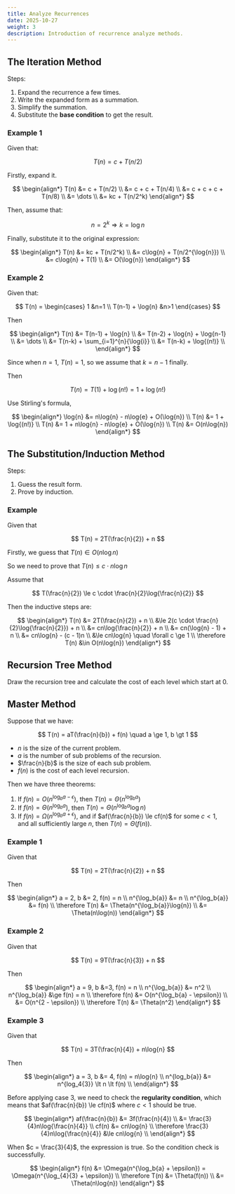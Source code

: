 ```yaml
---
title: Analyze Recurrences
date: 2025-10-27
weight: 3
description: Introduction of recurrence analyze methods.
---
```


## The Iteration Method

Steps:

1. Expand the recurrence a few times.
2. Write the expanded form as a summation.
3. Simplify the summation.
4. Substitute the **base condition** to get the result.

### Example 1

Given that:

$$
T(n) = c + T(n/2)
$$

Firstly, expand it.

$$
\begin{align*}
T(n) &= c + T(n/2) \\
     &= c + c + T(n/4) \\
     &= c + c + c + T(n/8) \\
     &= \dots \\
     &= kc + T(n/2^k)
\end{align*}
$$

Then, assume that:

$$
n = 2^k \Longrightarrow k = \log{n}
$$

Finally, substitute it to the original expression:

$$
\begin{align*}
T(n) &= kc + T(n/2^k) \\
     &= c\log{n} + T(n/2^{\log{n}}) \\
     &= c\log{n} + T(1) \\
     &= O(\log{n})
\end{align*}
$$

### Example 2

Given that:

$$
T(n) =
\begin{cases}
  1 &n=1 \\
  T(n-1) + \log{n} &n>1
\end{cases}
$$

Then

$$
\begin{align*}
T(n) &= T(n-1) + \log{n} \\
     &= T(n-2) + \log{n} + \log{n-1} \\
     &= \dots \\
     &= T(n-k) + \sum_{i=1}^{n}{\log{i}} \\
     &= T(n-k) + \log{(n!)} \\
\end{align*}
$$

Since when $n=1$, $T(n) = 1$, so we assume that $k = n - 1$ finally.

Then

$$
T(n) = T(1) + \log{(n!)} = 1 + \log{(n!)}
$$

Use Stirling's formula,

$$
\begin{align*}
\log{n} &= n\log{n} - n\log{e} + O(\log{n}) \\
T(n) &= 1 + \log{(n!)} \\
T(n) &= 1 + n\log{n} - n\log{e} + O(\log{n}) \\
T(n) &= O(n\log{n})
\end{align*}
$$

## The Substitution/Induction Method

Steps:

1. Guess the result form.
2. Prove by induction.

### Example

Given that

$$
T(n) = 2T(\frac{n}{2}) + n
$$

Firstly, we guess that $T(n) \in O(n\log{n})$

So we need to prove that $T(n) \le c \cdot n\log{n}$

Assume that

$$
T(\frac{n}{2}) \le c \cdot \frac{n}{2}\log{\frac{n}{2}}
$$

Then the inductive steps are:

$$
\begin{align*}
T(n) &= 2T(\frac{n}{2}) + n \\
     &\le 2(c \cdot \frac{n}{2}\log{\frac{n}{2}}) + n \\
     &= cn\log{\frac{n}{2}} + n \\
     &= cn(\log{n} - 1) + n \\
     &= cn\log{n} - (c - 1)n \\
     &\le cn\log{n} \quad \forall c \ge 1 \\
\therefore T(n) &\in O(n\log{n})
\end{align*}
$$

## Recursion Tree Method

Draw the recursion tree and calculate the cost of each level which start at $0$.

## Master Method

Suppose that we have:

$$
T(n) = aT(\frac{n}{b}) + f(n) \quad a \ge 1, b \gt 1
$$

- $n$ is the size of the current problem.
- $a$ is the number of sub problems of the recursion.
- $\frac{n}{b}$ is the size of each sub problem.
- $f(n)$ is the cost of each level recursion.

Then we have three theorems:

1. If $f(n) = O(n^{\log_b{a} - \epsilon})$, then $T(n) = \Theta(n^{\log_b{a}})$
2. If $f(n) = \Theta(n^{\log_b{a}})$, then $T(n) = \Theta(n^{\log_b{a}}\log{n})$
3. If $f(n) = \Omega(n^{\log_b{a} + \epsilon})$, and if $af(\frac{n}{b}) \le cf(n)$ for some $c \lt 1$, and all sufficiently large $n$, then $T(n)=\Theta(f(n))$.

### Example 1

Given that

$$
T(n) = 2T(\frac{n}{2}) + n
$$

Then

$$
\begin{align*}
  a = 2, b &= 2, f(n) = n \\
  n^{\log_b{a}} &= n \\
  n^{\log_b{a}} &= f(n) \\
  \therefore T(n) &= \Theta(n^{\log_b{a}}\log{n}) \\
  &= \Theta(n\log(n))
\end{align*}
$$

### Example 2

Given that

$$
T(n) = 9T(\frac{n}{3}) + n
$$

Then

$$
\begin{align*}
  a = 9, b &=3, f(n) = n \\
  n^{\log_b{a}} &= n^2 \\
  n^{\log_b{a}} &\ge f(n) = n \\
  \therefore f(n) &= O(n^{\log_b{a} - \epsilon}) \\
  &= O(n^{2 - \epsilon}) \\
  \therefore T(n) &= \Theta(n^2)
\end{align*}
$$

### Example 3

Given that

$$
T(n) = 3T(\frac{n}{4}) + n\log{n}
$$

Then

$$
\begin{align*}
  a = 3, b &= 4, f(n) = n\log{n} \\
  n^{log_b{a}} &= n^{log_4{3}} \lt n \lt f(n) \\
\end{align*}
$$

Before applying case 3, we need to check the **regularity condition**, which means that $af(\frac{n}{b}) \le cf(n)$ where $c \lt 1$ should be true.

$$
\begin{align*}
  af(\frac{n}{b}) &= 3f(\frac{n}{4}) \\
  &= \frac{3}{4}n\log{\frac{n}{4}} \\
  cf(n) &= cn\log{n} \\
  \therefore \frac{3}{4}n\log{\frac{n}{4}} &\le cn\log{n} \\
\end{align*}
$$

When $c = \frac{3}{4}$, the expression is true. So the condition check is successfully.

$$
\begin{align*}
  f(n) &= \Omega(n^{\log_b{a} + \epsilon}) = \Omega(n^{\log_{4}{3} + \epsilon}) \\
  \therefore T(n) &= \Theta(f(n)) \\
  &= \Theta(n\log{n})
\end{align*}
$$
